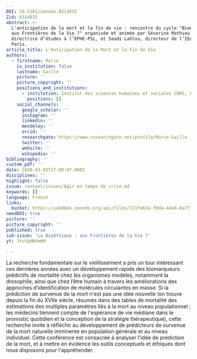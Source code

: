 ```yaml
---
DOI: 10.5281/zenodo.8314035
Zid: 8314035
abstract: >-
  L'anticipation de la mort et la fin de vie : rencontre du cycle "Bioéthique :
  aux Frontières de la Vie ?" organisée et animée par Séverine Mathieu,
  directrice d’études à l’EPHE-PSL, et Saadi Lahlou, directeur de l’IEA de
  Paris.
article_title: L'Anticipation de la Mort et la Fin de Vie
authors:
  - firstname: Marie
    is_institution: false
    lastname: Gaille
    picture: ''
    picture_copyright: ''
    positions_and_institutions:
      - institution: Institut des sciences humaines et sociales CNRS, France
        positions: []
    social_channels:
      google_scholar: ''
      instagram: ''
      linkedin: ''
      mendeley: ''
      orcid: ''
      researchgate: https://www.researchgate.net/profile/Marie-Gaille
      twitter: ''
      website: ''
      wikipedia: ''
bibliography: ''
custom_pdf: ''
date: 2020-03-02T17:00:07.000Z
disciplines: ''
highlight: false
issue: content/issues/Agir en temps de crise.md
keywords: []
language: French
links:
  bucket: https://sandbox.zenodo.org/api/files/721fe63a-f0da-44e8-8a77-bd3bbbfd1b54
needDOI: true
picture: ''
picture_copyright: ''
published: true
sub-issue: 'La Bioéthique : aux Frontières de la Vie ?'
yt: JtvVqHNYmHM

---
```










La recherche fondamentale sur le vieillissement a pris un tour intéressant ces dernières années avec un développement rapide des biomarqueurs prédictifs de mortalité chez les organismes modèles, notamment la drosophile, ainsi que chez l’être humain à travers les améliorations des approches d’identification de molécules circulantes en masse. Si la prédiction de survenue de la mort n'est pas une idée nouvelle (on trouve depuis la fin du XVIIe siècle, résumés dans des tables de mortalité des estimations des multiples paramètres liés à la mort au niveau populationnel ; les médecins tiennent compte de l'espérance de vie médiane dans le pronostic quotidien et la conception de la stratégie thérapeutique), cette recherche invite à réfléchir au développement de prédicteurs de survenue de la mort naturelle imminente en population générale et au niveau individuel. Cette conférence est consacrée à analyser l'idée de prédiction de la mort, et à mettre en évidence les outils conceptuels et éthiques dont nous disposons pour l'appréhender.

<Youtube yt="JtvVqHNYmHM" caption ="L'anticipation de la mort et la fin de vie"></Youtube>